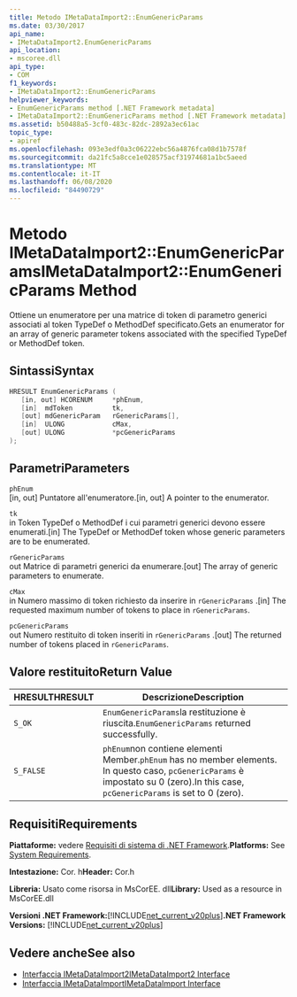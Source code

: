 ```yaml
---
title: Metodo IMetaDataImport2::EnumGenericParams
ms.date: 03/30/2017
api_name:
- IMetaDataImport2.EnumGenericParams
api_location:
- mscoree.dll
api_type:
- COM
f1_keywords:
- IMetaDataImport2::EnumGenericParams
helpviewer_keywords:
- EnumGenericParams method [.NET Framework metadata]
- IMetaDataImport2::EnumGenericParams method [.NET Framework metadata]
ms.assetid: b50488a5-3cf0-483c-82dc-2892a3ec61ac
topic_type:
- apiref
ms.openlocfilehash: 093e3edf0a3c06222ebc56a4876fca08d1b7578f
ms.sourcegitcommit: da21fc5a8cce1e028575acf31974681a1bc5aeed
ms.translationtype: MT
ms.contentlocale: it-IT
ms.lasthandoff: 06/08/2020
ms.locfileid: "84490729"
---
```

# <a name="imetadataimport2enumgenericparams-method"></a><span data-ttu-id="c263f-102">Metodo IMetaDataImport2::EnumGenericParams</span><span class="sxs-lookup"><span data-stu-id="c263f-102">IMetaDataImport2::EnumGenericParams Method</span></span>
<span data-ttu-id="c263f-103">Ottiene un enumeratore per una matrice di token di parametro generici associati al token TypeDef o MethodDef specificato.</span><span class="sxs-lookup"><span data-stu-id="c263f-103">Gets an enumerator for an array of generic parameter tokens associated with the specified TypeDef or MethodDef token.</span></span>  
  
## <a name="syntax"></a><span data-ttu-id="c263f-104">Sintassi</span><span class="sxs-lookup"><span data-stu-id="c263f-104">Syntax</span></span>  
  
```cpp
HRESULT EnumGenericParams (  
   [in, out] HCORENUM     *phEnum,
   [in]  mdToken          tk,  
   [out] mdGenericParam   rGenericParams[],
   [in]  ULONG            cMax,
   [out] ULONG            *pcGenericParams  
);  
```  
  
## <a name="parameters"></a><span data-ttu-id="c263f-105">Parametri</span><span class="sxs-lookup"><span data-stu-id="c263f-105">Parameters</span></span>  
 `phEnum`  
 <span data-ttu-id="c263f-106">[in, out] Puntatore all'enumeratore.</span><span class="sxs-lookup"><span data-stu-id="c263f-106">[in, out] A pointer to the enumerator.</span></span>  
  
 `tk`  
 <span data-ttu-id="c263f-107">in Token TypeDef o MethodDef i cui parametri generici devono essere enumerati.</span><span class="sxs-lookup"><span data-stu-id="c263f-107">[in] The TypeDef or MethodDef token whose generic parameters are to be enumerated.</span></span>  
  
 `rGenericParams`  
 <span data-ttu-id="c263f-108">out Matrice di parametri generici da enumerare.</span><span class="sxs-lookup"><span data-stu-id="c263f-108">[out] The array of generic parameters to enumerate.</span></span>  
  
 `cMax`  
 <span data-ttu-id="c263f-109">in Numero massimo di token richiesto da inserire in `rGenericParams` .</span><span class="sxs-lookup"><span data-stu-id="c263f-109">[in] The requested maximum number of tokens to place in `rGenericParams`.</span></span>  
  
 `pcGenericParams`  
 <span data-ttu-id="c263f-110">out Numero restituito di token inseriti in `rGenericParams` .</span><span class="sxs-lookup"><span data-stu-id="c263f-110">[out] The returned number of tokens placed in `rGenericParams`.</span></span>  
  
## <a name="return-value"></a><span data-ttu-id="c263f-111">Valore restituito</span><span class="sxs-lookup"><span data-stu-id="c263f-111">Return Value</span></span>  
  
|<span data-ttu-id="c263f-112">HRESULT</span><span class="sxs-lookup"><span data-stu-id="c263f-112">HRESULT</span></span>|<span data-ttu-id="c263f-113">Descrizione</span><span class="sxs-lookup"><span data-stu-id="c263f-113">Description</span></span>|  
|-------------|-----------------|  
|`S_OK`|<span data-ttu-id="c263f-114">`EnumGenericParams`la restituzione è riuscita.</span><span class="sxs-lookup"><span data-stu-id="c263f-114">`EnumGenericParams` returned successfully.</span></span>|  
|`S_FALSE`|<span data-ttu-id="c263f-115">`phEnum`non contiene elementi Member.</span><span class="sxs-lookup"><span data-stu-id="c263f-115">`phEnum` has no member elements.</span></span> <span data-ttu-id="c263f-116">In questo caso, `pcGenericParams` è impostato su 0 (zero).</span><span class="sxs-lookup"><span data-stu-id="c263f-116">In this case, `pcGenericParams` is set to 0 (zero).</span></span>|  
  
## <a name="requirements"></a><span data-ttu-id="c263f-117">Requisiti</span><span class="sxs-lookup"><span data-stu-id="c263f-117">Requirements</span></span>  
 <span data-ttu-id="c263f-118">**Piattaforme:** vedere [Requisiti di sistema di .NET Framework](../../get-started/system-requirements.md).</span><span class="sxs-lookup"><span data-stu-id="c263f-118">**Platforms:** See [System Requirements](../../get-started/system-requirements.md).</span></span>  
  
 <span data-ttu-id="c263f-119">**Intestazione:** Cor. h</span><span class="sxs-lookup"><span data-stu-id="c263f-119">**Header:** Cor.h</span></span>  
  
 <span data-ttu-id="c263f-120">**Libreria:** Usato come risorsa in MsCorEE. dll</span><span class="sxs-lookup"><span data-stu-id="c263f-120">**Library:** Used as a resource in MsCorEE.dll</span></span>  
  
 <span data-ttu-id="c263f-121">**Versioni .NET Framework:**[!INCLUDE[net_current_v20plus](../../../../includes/net-current-v20plus-md.md)]</span><span class="sxs-lookup"><span data-stu-id="c263f-121">**.NET Framework Versions:** [!INCLUDE[net_current_v20plus](../../../../includes/net-current-v20plus-md.md)]</span></span>  
  
## <a name="see-also"></a><span data-ttu-id="c263f-122">Vedere anche</span><span class="sxs-lookup"><span data-stu-id="c263f-122">See also</span></span>

- [<span data-ttu-id="c263f-123">Interfaccia IMetaDataImport2</span><span class="sxs-lookup"><span data-stu-id="c263f-123">IMetaDataImport2 Interface</span></span>](imetadataimport2-interface.md)
- [<span data-ttu-id="c263f-124">Interfaccia IMetaDataImport</span><span class="sxs-lookup"><span data-stu-id="c263f-124">IMetaDataImport Interface</span></span>](imetadataimport-interface.md)
